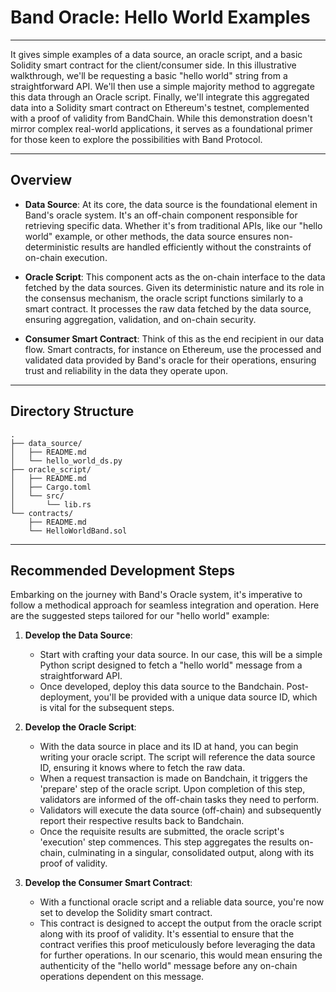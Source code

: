 # Band Oracle: Hello World Examples

---

It gives simple examples of a data source, an oracle script, and a basic Solidity smart contract for the client/consumer side. In this illustrative walkthrough, we'll be requesting a basic "hello world" string from a straightforward API. We'll then use a simple majority method to aggregate this data through an Oracle script. Finally, we'll integrate this aggregated data into a Solidity smart contract on Ethereum's testnet, complemented with a proof of validity from BandChain. While this demonstration doesn't mirror complex real-world applications, it serves as a foundational primer for those keen to explore the possibilities with Band Protocol.

---

## Overview

- **Data Source**: At its core, the data source is the foundational element in Band's oracle system. It's an off-chain component responsible for retrieving specific data. Whether it's from traditional APIs, like our "hello world" example, or other methods, the data source ensures non-deterministic results are handled efficiently without the constraints of on-chain execution.

- **Oracle Script**: This component acts as the on-chain interface to the data fetched by the data sources. Given its deterministic nature and its role in the consensus mechanism, the oracle script functions similarly to a smart contract. It processes the raw data fetched by the data source, ensuring aggregation, validation, and on-chain security.

- **Consumer Smart Contract**: Think of this as the end recipient in our data flow. Smart contracts, for instance on Ethereum, use the processed and validated data provided by Band's oracle for their operations, ensuring trust and reliability in the data they operate upon.

---

## Directory Structure

```plaintext
.
├── data_source/
│   ├── README.md
│   └── hello_world_ds.py
├── oracle_script/
│   ├── README.md
│   ├── Cargo.toml
│   └── src/
│       └── lib.rs
└── contracts/
    ├── README.md
    └── HelloWorldBand.sol
```

---

## Recommended Development Steps

Embarking on the journey with Band's Oracle system, it's imperative to follow a methodical approach for seamless integration and operation. Here are the suggested steps tailored for our "hello world" example:

1. **Develop the Data Source**:
    - Start with crafting your data source. In our case, this will be a simple Python script designed to fetch a "hello world" message from a straightforward API.
    - Once developed, deploy this data source to the Bandchain. Post-deployment, you'll be provided with a unique data source ID, which is vital for the subsequent steps.

2. **Develop the Oracle Script**:
    - With the data source in place and its ID at hand, you can begin writing your oracle script. The script will reference the data source ID, ensuring it knows where to fetch the raw data.
    - When a request transaction is made on Bandchain, it triggers the 'prepare' step of the oracle script. Upon completion of this step, validators are informed of the off-chain tasks they need to perform.
    - Validators will execute the data source (off-chain) and subsequently report their respective results back to Bandchain.
    - Once the requisite results are submitted, the oracle script's 'execution' step commences. This step aggregates the results on-chain, culminating in a singular, consolidated output, along with its proof of validity.

3. **Develop the Consumer Smart Contract**:
    - With a functional oracle script and a reliable data source, you're now set to develop the Solidity smart contract.
    - This contract is designed to accept the output from the oracle script along with its proof of validity. It's essential to ensure that the contract verifies this proof meticulously before leveraging the data for further operations. In our scenario, this would mean ensuring the authenticity of the "hello world" message before any on-chain operations dependent on this message.

